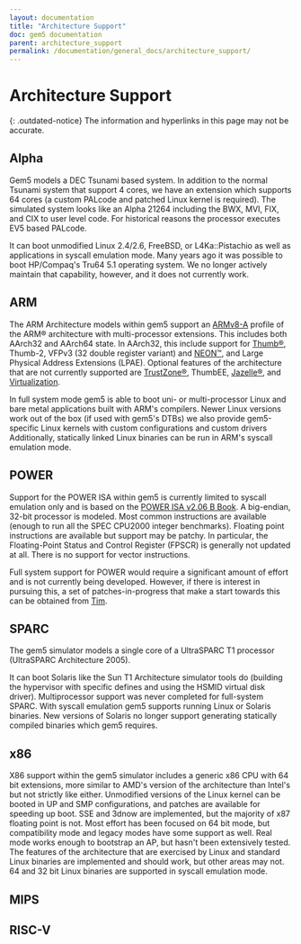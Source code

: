 ```yaml
---
layout: documentation
title: "Architecture Support"
doc: gem5 documentation
parent: architecture_support
permalink: /documentation/general_docs/architecture_support/
---
```


# Architecture Support

{: .outdated-notice}
The information and hyperlinks in this page may not be accurate.

## Alpha

Gem5 models a DEC Tsunami based system. 
In addition to the normal Tsunami system that support 4 cores, we have an extension which supports 64 cores (a custom PALcode and patched Linux kernel is required). 
The simulated system looks like an Alpha 21264 including the BWX, MVI, FIX, and CIX to user level code. 
For historical reasons the processor executes EV5 based PALcode.

It can boot unmodified Linux 2.4/2.6, FreeBSD, or L4Ka::Pistachio as well as applications in syscall emulation mode. 
Many years ago it was possible to boot HP/Compaq's Tru64 5.1 operating system. 
We no longer actively maintain that capability, however, and it does not currently work.

## ARM

The ARM Architecture models within gem5 support an [ARMv8-A](https://developer.arm.com/docs/den0024/latest/armv8-a-architecture-and-processors/armv8-a) profile of the ARM® architecture with multi-processor extensions. 
This includes both AArch32 and AArch64 state. 
In AArch32, this include support for [Thumb®](https://www.embedded.com/introduction-to-arm-thumb/), Thumb-2, VFPv3 (32 double register variant) and [NEON™](https://developer.arm.com/architectures/instruction-sets/simd-isas/neon), and Large Physical Address Extensions (LPAE). 
Optional features of the architecture that are not currently supported are [TrustZone®](https://developer.arm.com/ip-products/security-ip/trustzone), ThumbEE, [Jazelle®](https://en.wikipedia.org/wiki/Jazelle), and [Virtualization](https://developer.arm.com/docs/100942/0100/aarch64-virtualization).

In full system mode gem5 is able to boot uni- or multi-processor Linux and bare metal applications built with ARM's compilers. 
Newer Linux versions work out of the box (if used with gem5's DTBs) we also provide gem5-specific Linux kernels with custom configurations and custom drivers Additionally, statically linked Linux binaries can be run in ARM's syscall emulation mode.

## POWER

Support for the POWER ISA within gem5 is currently limited to syscall emulation only and is based on the [POWER ISA v2.06 B Book](http://kib.kiev.ua/x86docs/POWER/PowerISA_V2.06B_V2_PUBLIC.pdf).
A big-endian, 32-bit processor is modeled. 
Most common instructions are available (enough to run all the SPEC CPU2000 integer benchmarks). 
Floating point instructions are available but support may be patchy. 
In particular, the Floating-Point Status and Control Register (FPSCR) is generally not updated at all. 
There is no support for vector instructions.

Full system support for POWER would require a significant amount of effort and is not currently being developed. 
However, if there is interest in pursuing this, a set of patches-in-progress that make a start towards this can be obtained from [Tim](mailto:timothy.jones@cl.cam.ac.uk).

## SPARC

The gem5 simulator models a single core of a UltraSPARC T1 processor (UltraSPARC Architecture 2005).

It can boot Solaris like the Sun T1 Architecture simulator tools do (building the hypervisor with specific defines and using the HSMID virtual disk driver). 
Multiprocessor support was never completed for full-system SPARC. 
With syscall emulation gem5 supports running Linux or Solaris binaries. 
New versions of Solaris no longer support generating statically compiled binaries which gem5 requires.

## x86

X86 support within the gem5 simulator includes a generic x86 CPU with 64 bit extensions, more similar to AMD's version of the architecture than Intel's but not strictly like either. 
Unmodified versions of the Linux kernel can be booted in UP and SMP configurations, and patches are available for speeding up boot. 
SSE and 3dnow are implemented, but the majority of x87 floating point is not. 
Most effort has been focused on 64 bit mode, but compatibility mode and legacy modes have some support as well. 
Real mode works enough to bootstrap an AP, but hasn't been extensively tested. 
The features of the architecture that are exercised by Linux and standard Linux binaries are implemented and should work, but other areas may not. 
64 and 32 bit Linux binaries are supported in syscall emulation mode.

## MIPS 


## RISC-V

